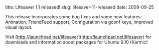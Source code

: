 title: Lifesaver 1.1 released!
slug: lifesaver-11-released
date: 2009-09-25


This release incorporates some bug fixes and some new features: Animation, FriendFeed support, Configuration via gconf keys, Improved visual layout.

Visit [http://launchpad.net/lifesaver](http://launchpad.net/lifesaver) for downloads and information about packages for Ubuntu 9.10 (Karmic)
